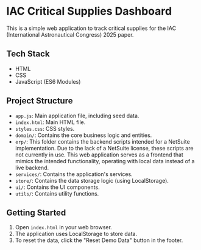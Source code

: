 # IAC Critical Supplies Dashboard

This is a simple web application to track critical supplies for the IAC (International Astronautical Congress) 2025 paper.

## Tech Stack

*   HTML
*   CSS
*   JavaScript (ES6 Modules)

## Project Structure

*   `app.js`: Main application file, including seed data.
*   `index.html`: Main HTML file.
*   `styles.css`: CSS styles.
*   `domain/`: Contains the core business logic and entities.
*   `erp/`: This folder contains the backend scripts intended for a NetSuite implementation. Due to the lack of a NetSuite license, these scripts are not currently in use. This web application serves as a frontend that mimics the intended functionality, operating with local data instead of a live backend.
*   `services/`: Contains the application's services.
*   `store/`: Contains the data storage logic (using LocalStorage).
*   `ui/`: Contains the UI components.
*   `utils/`: Contains utility functions.

## Getting Started

1.  Open `index.html` in your web browser.
2.  The application uses LocalStorage to store data.
3.  To reset the data, click the "Reset Demo Data" button in the footer.
